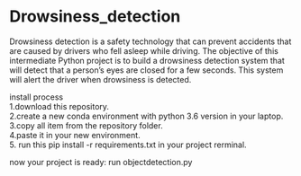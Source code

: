 # Drowsiness_detection

Drowsiness detection is a safety technology that can prevent accidents that are caused by drivers who fell asleep while driving.
The objective of this intermediate Python project is to build a drowsiness detection system that will detect that a person’s eyes are closed for a few seconds. This system will alert the driver when drowsiness is detected.

install process<br>
1.download this repository.<br>
2.create a new conda environment with python 3.6 version in your laptop.<br>
3.copy all item from the repository folder.<br>
4.paste it in your new environment.<br>
5. run this pip install -r requirements.txt in your project rerminal.<br>

now your project is ready: run objectdetection.py
